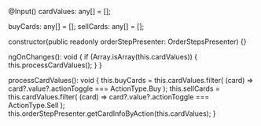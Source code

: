 @Input() cardValues: any[] = [];

buyCards: any[] = [];
sellCards: any[] = [];

constructor(public readonly orderStepPresenter: OrderStepsPresenter) {}

ngOnChanges(): void {
  if (Array.isArray(this.cardValues)) {
    this.processCardValues();
  }
}

processCardValues(): void {
  this.buyCards = this.cardValues.filter(
    (card) => card?.value?.actionToggle === ActionType.Buy
  );
  this.sellCards = this.cardValues.filter(
    (card) => card?.value?.actionToggle === ActionType.Sell
  );
  this.orderStepPresenter.getCardInfoByAction(this.cardValues);
}